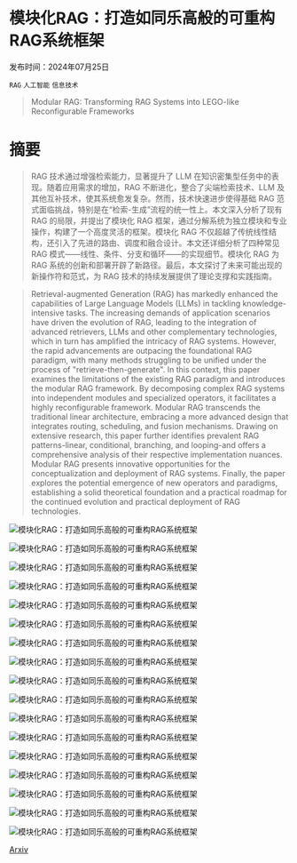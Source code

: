 # 模块化RAG：打造如同乐高般的可重构RAG系统框架

发布时间：2024年07月25日

`RAG` `人工智能` `信息技术`

> Modular RAG: Transforming RAG Systems into LEGO-like Reconfigurable Frameworks

# 摘要

> RAG 技术通过增强检索能力，显著提升了 LLM 在知识密集型任务中的表现。随着应用需求的增加，RAG 不断进化，整合了尖端检索技术、LLM 及其他互补技术，使其系统愈发复杂。然而，技术快速进步使得基础 RAG 范式面临挑战，特别是在“检索-生成”流程的统一性上。本文深入分析了现有 RAG 的局限，并提出了模块化 RAG 框架，通过分解系统为独立模块和专业操作，构建了一个高度灵活的框架。模块化 RAG 不仅超越了传统线性结构，还引入了先进的路由、调度和融合设计。本文还详细分析了四种常见 RAG 模式——线性、条件、分支和循环——的实现细节。模块化 RAG 为 RAG 系统的创新和部署开辟了新路径。最后，本文探讨了未来可能出现的新操作符和范式，为 RAG 技术的持续发展提供了理论支撑和实践指南。

> Retrieval-augmented Generation (RAG) has markedly enhanced the capabilities of Large Language Models (LLMs) in tackling knowledge-intensive tasks. The increasing demands of application scenarios have driven the evolution of RAG, leading to the integration of advanced retrievers, LLMs and other complementary technologies, which in turn has amplified the intricacy of RAG systems. However, the rapid advancements are outpacing the foundational RAG paradigm, with many methods struggling to be unified under the process of "retrieve-then-generate". In this context, this paper examines the limitations of the existing RAG paradigm and introduces the modular RAG framework. By decomposing complex RAG systems into independent modules and specialized operators, it facilitates a highly reconfigurable framework. Modular RAG transcends the traditional linear architecture, embracing a more advanced design that integrates routing, scheduling, and fusion mechanisms. Drawing on extensive research, this paper further identifies prevalent RAG patterns-linear, conditional, branching, and looping-and offers a comprehensive analysis of their respective implementation nuances. Modular RAG presents innovative opportunities for the conceptualization and deployment of RAG systems. Finally, the paper explores the potential emergence of new operators and paradigms, establishing a solid theoretical foundation and a practical roadmap for the continued evolution and practical deployment of RAG technologies.

![模块化RAG：打造如同乐高般的可重构RAG系统框架](../../../paper_images/2407.21059/base_case.png)

![模块化RAG：打造如同乐高般的可重构RAG系统框架](../../../paper_images/2407.21059/case_modular.png)

![模块化RAG：打造如同乐高般的可重构RAG系统框架](../../../paper_images/2407.21059/RAG_paradigm_compare.png)

![模块化RAG：打造如同乐高般的可重构RAG系统框架](../../../paper_images/2407.21059/Seq_Pattern.png)

![模块化RAG：打造如同乐高般的可重构RAG系统框架](../../../paper_images/2407.21059/rrr.png)

![模块化RAG：打造如同乐高般的可重构RAG系统框架](../../../paper_images/2407.21059/conditional.png)

![模块化RAG：打造如同乐高般的可重构RAG系统框架](../../../paper_images/2407.21059/pre_banch.png)

![模块化RAG：打造如同乐高般的可重构RAG系统框架](../../../paper_images/2407.21059/post_branch.png)

![模块化RAG：打造如同乐高般的可重构RAG系统框架](../../../paper_images/2407.21059/Replug.png)

![模块化RAG：打造如同乐高般的可重构RAG系统框架](../../../paper_images/2407.21059/Loop.png)

![模块化RAG：打造如同乐高般的可重构RAG系统框架](../../../paper_images/2407.21059/Iter_retgen.png)

![模块化RAG：打造如同乐高般的可重构RAG系统框架](../../../paper_images/2407.21059/ToC.png)

![模块化RAG：打造如同乐高般的可重构RAG系统框架](../../../paper_images/2407.21059/Flare.png)

![模块化RAG：打造如同乐高般的可重构RAG系统框架](../../../paper_images/2407.21059/Self-RAG.png)

![模块化RAG：打造如同乐高般的可重构RAG系统框架](../../../paper_images/2407.21059/RetriverFT-521.png)

![模块化RAG：打造如同乐高般的可重构RAG系统框架](../../../paper_images/2407.21059/GeneratorFT.png)

![模块化RAG：打造如同乐高般的可重构RAG系统框架](../../../paper_images/2407.21059/DualFT.png)

[Arxiv](https://arxiv.org/abs/2407.21059)